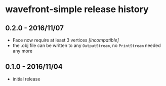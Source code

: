 wavefront-simple release history
================================

0.2.0 - 2016/11/07
------------------

- Face now require at least 3 vertices *[incompatible]*
- the .obj file can be written to any ``OutputStream``,
  no ``PrintStream`` needed any more


0.1.0 - 2016/11/04
------------------

- initial release

